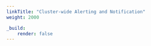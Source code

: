 ```yaml
---
linkTitle: "Cluster-wide Alerting and Notification"
weight: 2000

_build:
    render: false
---
```

